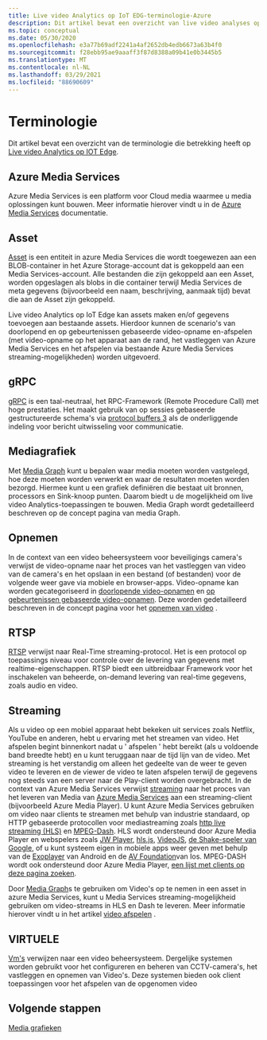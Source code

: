 ```yaml
---
title: Live video Analytics op IoT EDG-terminologie-Azure
description: Dit artikel bevat een overzicht van live video analyses op IoT Edge terminologie.
ms.topic: conceptual
ms.date: 05/30/2020
ms.openlocfilehash: e3a77b69adf2241a4af2652db4edb6673a63b4f0
ms.sourcegitcommit: f28ebb95ae9aaaff3f87d8388a09b41e0b3445b5
ms.translationtype: MT
ms.contentlocale: nl-NL
ms.lasthandoff: 03/29/2021
ms.locfileid: "88690609"
---
```

# <a name="terminology"></a>Terminologie

Dit artikel bevat een overzicht van de terminologie die betrekking heeft op [Live video Analytics op IOT Edge](overview.md).

## <a name="azure-media-services"></a>Azure Media Services

Azure Media Services is een platform voor Cloud media waarmee u media oplossingen kunt bouwen. Meer informatie hierover vindt u in de [Azure Media Services](../latest/media-services-overview.md) documentatie.

## <a name="asset"></a>Asset

[Asset](../latest/assets-concept.md) is een entiteit in azure Media Services die wordt toegewezen aan een BLOB-container in het Azure Storage-account dat is gekoppeld aan een Media Services-account. Alle bestanden die zijn gekoppeld aan een Asset, worden opgeslagen als blobs in die container terwijl Media Services de meta gegevens (bijvoorbeeld een naam, beschrijving, aanmaak tijd) bevat die aan de Asset zijn gekoppeld.

Live video Analytics op IoT Edge kan assets maken en/of gegevens toevoegen aan bestaande assets. Hierdoor kunnen de scenario's van doorlopend en op gebeurtenissen gebaseerde video-opname en-afspelen (met video-opname op het apparaat aan de rand, het vastleggen van Azure Media Services en het afspelen via bestaande Azure Media Services streaming-mogelijkheden) worden uitgevoerd.

## <a name="grpc"></a>gRPC

[gRPC](https://grpc.io/docs/guides/) is een taal-neutraal, het RPC-Framework (Remote Procedure Call) met hoge prestaties. Het maakt gebruik van op sessies gebaseerde gestructureerde schema's via [protocol buffers 3](https://developers.google.com/protocol-buffers/docs/proto3) als de onderliggende indeling voor bericht uitwisseling voor communicatie.

## <a name="media-graph"></a>Mediagrafiek

Met [Media Graph](media-graph-concept.md) kunt u bepalen waar media moeten worden vastgelegd, hoe deze moeten worden verwerkt en waar de resultaten moeten worden bezorgd. Hiermee kunt u een grafiek definiëren die bestaat uit bronnen, processors en Sink-knoop punten. Daarom biedt u de mogelijkheid om live video Analytics-toepassingen te bouwen. Media Graph wordt gedetailleerd beschreven op de concept pagina van media Graph.

## <a name="recording"></a>Opnemen

In de context van een video beheersysteem voor beveiligings camera's verwijst de video-opname naar het proces van het vastleggen van video van de camera's en het opslaan in een bestand (of bestanden) voor de volgende weer gave via mobiele en browser-apps. Video-opname kan worden gecategoriseerd in [doorlopende video-opnamen](continuous-video-recording-concept.md) en [op gebeurtenissen gebaseerde video-opnamen](event-based-video-recording-concept.md). Deze worden gedetailleerd beschreven in de concept pagina voor het [opnemen van video](video-recording-concept.md) .

## <a name="rtsp"></a>RTSP

[RTSP](https://tools.ietf.org/html/rfc2326) verwijst naar Real-Time streaming-protocol. Het is een protocol op toepassings niveau voor controle over de levering van gegevens met realtime-eigenschappen. RTSP biedt een uitbreidbaar Framework voor het inschakelen van beheerde, on-demand levering van real-time gegevens, zoals audio en video. 

## <a name="streaming"></a>Streaming

Als u video op een mobiel apparaat hebt bekeken uit services zoals Netflix, YouTube en anderen, hebt u ervaring met het streamen van video. Het afspelen begint binnenkort nadat u ' afspelen ' hebt bereikt (als u voldoende band breedte hebt) en u kunt teruggaan naar de tijd lijn van de video. Met streaming is het verstandig om alleen het gedeelte van de weer te geven video te leveren en de viewer de video te laten afspelen terwijl de gegevens nog steeds van een server naar de Play-client worden overgebracht. In de context van Azure Media Services verwijst [streaming](https://en.wikipedia.org/wiki/Streaming_media) naar het proces van het leveren van Media van [Azure Media Services](../azure-media-player/azure-media-player-overview.md) aan een streaming-client (bijvoorbeeld Azure Media Player). U kunt Azure Media Services gebruiken om video naar clients te streamen met behulp van industrie standaard, op HTTP gebaseerde protocollen voor mediastreaming zoals [http live streaming (HLS)](https://developer.apple.com/streaming/) en [MPEG-Dash](https://dashif.org/about/). HLS wordt ondersteund door Azure Media Player en webspelers zoals [JW Player](https://www.jwplayer.com/), [hls.js](https://github.com/video-dev/hls.js/), [VideoJS](https://videojs.com/), [de Shake-speler van Google](https://github.com/google/shaka-player), of u kunt systeem eigen in mobiele apps weer geven met behulp van de [Exoplayer](https://github.com/google/ExoPlayer) van Android en de [AV Foundation](https://developer.apple.com/av-foundation/)van Ios. MPEG-DASH wordt ook ondersteund door Azure Media Player, [een lijst met clients op deze pagina zoeken](https://dashif.org/clients/). 

Door [Media Graph](#media-graph)s te gebruiken om Video's op te nemen in een asset in azure Media Services, kunt u Media Services streaming-mogelijkheid gebruiken om video-streams in HLS en Dash te leveren. Meer informatie hierover vindt u in het artikel [video afspelen](video-playback-concept.md) .

## <a name="vms"></a>VIRTUELE

[Vm's](https://en.wikipedia.org/wiki/Video_management_system) verwijzen naar een video beheersysteem. Dergelijke systemen worden gebruikt voor het configureren en beheren van CCTV-camera's, het vastleggen en opnemen van Video's. Deze systemen bieden ook client toepassingen voor het afspelen van de opgenomen video

## <a name="next-steps"></a>Volgende stappen

[Media grafieken](media-graph-concept.md)
